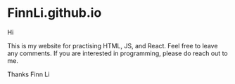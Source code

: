 # FinnLi.github.io
Hi

This is my website for practising HTML, JS, and React.
Feel free to leave any comments.
If you are interested in programming, please do reach out to me.

Thanks 
Finn Li
